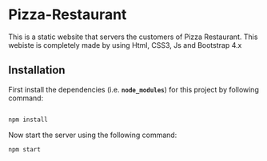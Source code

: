 # Pizza-Restaurant

This is a static website that servers the customers of Pizza Restaurant. This webiste is completely made by using Html, CSS3, Js and Bootstrap 4.x


## Installation

First install the dependencies (i.e. **`node_modules`**) for this project by following command:

```bash

npm install
```

Now start the server using the following command:

```
npm start 
```
